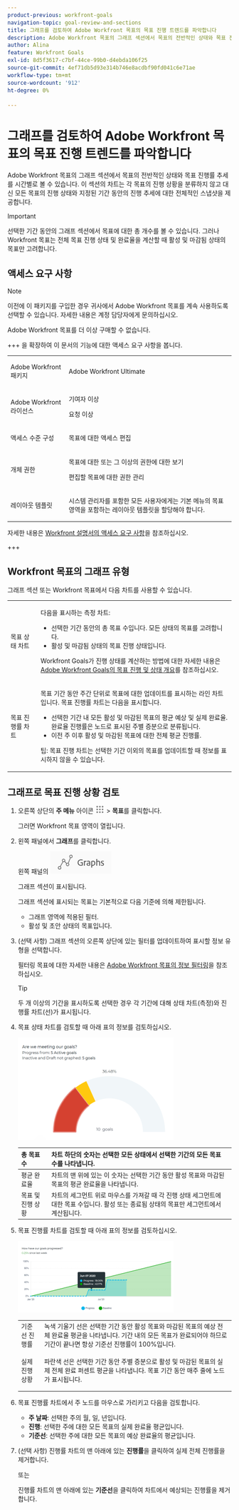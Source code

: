 ```yaml
---
product-previous: workfront-goals
navigation-topic: goal-review-and-sections
title: 그래프를 검토하여 Adobe Workfront 목표의 목표 진행 트렌드를 파악합니다
description: Adobe Workfront 목표의 그래프 섹션에서 목표의 전반적인 상태와 목표 진행률 추세를 시간별로 볼 수 있습니다. 이 섹션의 차트는 각 목표의 진행 상황을 분류하지 않고 대신 모든 목표의 진행 상태와 지정된 기간 동안의 진행 추세에 대한 전체적인 스냅샷을 제공합니다.
author: Alina
feature: Workfront Goals
exl-id: 8d5f3617-c7bf-44ce-99b0-d4ebda106f25
source-git-commit: 4ef71db5d93e314b746e8acdbf90fd041c6e71ae
workflow-type: tm+mt
source-wordcount: '912'
ht-degree: 0%

---
```


# 그래프를 검토하여 Adobe Workfront 목표의 목표 진행 트렌드를 파악합니다

<!--Audited for P&P only: 4/2025-->

Adobe Workfront 목표의 그래프 섹션에서 목표의 전반적인 상태와 목표 진행률 추세를 시간별로 볼 수 있습니다. 이 섹션의 차트는 각 목표의 진행 상황을 분류하지 않고 대신 모든 목표의 진행 상태와 지정된 기간 동안의 진행 추세에 대한 전체적인 스냅샷을 제공합니다.

>[!IMPORTANT]
>
>선택한 기간 동안의 그래프 섹션에서 목표에 대한 총 개수를 볼 수 있습니다. 그러나 Workfront 목표는 전체 목표 진행 상태 및 완료율을 계산할 때 활성 및 마감됨 상태의 목표만 고려합니다.

## 액세스 요구 사항

>[!NOTE]
>
>이전에 이 패키지를 구입한 경우 귀사에서 Adobe Workfront 목표를 계속 사용하도록 선택할 수 있습니다. 자세한 내용은 계정 담당자에게 문의하십시오.
>
>Adobe Workfront 목표를 더 이상 구매할 수 없습니다.

+++ 을 확장하여 이 문서의 기능에 대한 액세스 요구 사항을 봅니다. 

<table style="table-layout:auto">
<col>
</col>
<col>
</col>
<tbody>
 <tr>
  <td> <p>Adobe Workfront 패키지</p> </td> 
   <td> 
   <p>Adobe Workfront Ultimate</p>
   </td> 
  </tr>
 <tr>
 <td role="rowheader">Adobe Workfront 라이선스</td>
 <td>
 <p>기여자 이상</p>
<p>요청 이상</p></td>
 </tr>
  <tr>
 <td role="rowheader">액세스 수준 구성</td>
 <td> <p>목표에 대한 액세스 편집</p> </td>
 </tr>
 <tr data-mc-conditions="">
 <td role="rowheader">개체 권한</td>
 <td>
  <div>
  <p>목표에 대한 또는 그 이상의 권한에 대한 보기</p>
  <p>편집할 목표에 대한 권한 관리</p>
  </div> </td>
 </tr>
<tr>
   <td role="rowheader"><p>레이아웃 템플릿</p></td>
   <td> <p>시스템 관리자를 포함한 모든 사용자에게는 기본 메뉴의 목표 영역을 포함하는 레이아웃 템플릿을 할당해야 합니다. </p>  
</td>
  </tr>
</tbody>
</table>

자세한 내용은 [Workfront 설명서의 액세스 요구 사항](/help/quicksilver/administration-and-setup/add-users/access-levels-and-object-permissions/access-level-requirements-in-documentation.md)을 참조하십시오.

+++

<!--Old:
<table style="table-layout:auto">
<col>
</col>
<col>
</col>
<tbody>
 <tr> 
   <td role="rowheader">Adobe Workfront plan*</td> 
   <td> 
   <p>For the new plan and license structure:
  <ul><li>An Ultimate plan </li></ul>
   </p>
<p>For the current plan and license structure: 
<ul><li> A Pro or higher </li>
  <li>An Adobe Workfront Goals license in addition to a Workfront license.</li></ul></p>
   </td>  
  </tr>
 <tr>
 <td role="rowheader">Adobe Workfront license*</td>
 <td>
 <p>New license: Contributor or higher</p>
 Or
 <p>Current license: Request or higher</p> <p>For more information, see <a href="../../administration-and-setup/add-users/access-levels-and-object-permissions/wf-licenses.md" class="MCXref xref">Adobe Workfront licenses overview</a>.</p> </td>
 </tr>
 <tr>
 <td role="rowheader">Product*</td>
 <td>
    <p> New product requirement: Workfront</p>
    Or
    <p>Current product requirement: In addition to a Workfront license, you must purchase a license for Adobe Workfront Goals. </p> <p>For information, see <a href="../../workfront-goals/goal-management/access-needed-for-wf-goals.md" class="MCXref xref">Requirements to use Workfront Goals</a>. </p> </td>
 </tr>
 <tr>
 <td role="rowheader"><p>Access level</p></td>
 <td> <p>Edit access to Goals</p> </td>
 </tr>
 <tr data-mc-conditions="">
 <td role="rowheader">Object permissions</td>
 <td>
  <div>
  <p>View or higher permissions to the goal to view it</p>
  <p>Manage permissions to the goal to edit it</p>
  <p>For information about sharing goals, see <a href="../../workfront-goals/workfront-goals-settings/share-a-goal.md" class="MCXref xref">Share a goal in Workfront Goals</a>. </p>
  </div> </td>
 </tr>
 <tr>
   <td role="rowheader"><p>Layout template</p></td>
   <td> <p>All users, including Workfront administrators,  must be assigned a layout template that includes the Goals area in the Main Menu. </p>  
</td>
  </tr>
</tbody>
</table>-->

## Workfront 목표의 그래프 유형

그래프 섹션 또는 Workfront 목표에서 다음 차트를 사용할 수 있습니다.

<table style="table-layout:auto"> 
 <col> 
 <col> 
 <tbody> 
  <tr> 
   <td role="rowheader">목표 상태 차트</td> 
   <td> <p>다음을 표시하는 측정 차트:</p> 
    <ul> 
     <li>선택한 기간 동안의 총 목표 수입니다. 모든 상태의 목표를 고려합니다. </li> 
     <li>활성 및 마감됨 상태의 목표 진행 상태입니다.</li> 
    </ul> <p>Workfront Goals가 진행 상태를 계산하는 방법에 대한 자세한 내용은 <a href="../../workfront-goals/goal-management/calculate-goal-progress.md" class="MCXref xref">Adobe Workfront Goals의 목표 진행 및 상태 개요</a>를 참조하십시오.</p> </td> 
  </tr> 
  <tr> 
   <td role="rowheader">목표 진행률 차트</td> 
   <td> <p>목표 기간 동안 주간 단위로 목표에 대한 업데이트를 표시하는 라인 차트입니다. 목표 진행률 차트는 다음을 표시합니다.</p> 
    <ul> 
     <li>선택한 기간 내 모든 활성 및 마감된 목표의 평균 예상 및 실제 완료율. 완료율 진행률은 노드로 표시된 주별 증분으로 분류됩니다. </li> 
     <li>이전 주 이후 활성 및 마감된 목표에 대한 전체 평균 진행률. </li> 
    </ul> <p>팁: 목표 진행 차트는 선택한 기간 이외의 목표를 업데이트할 때 정보를 표시하지 않을 수 있습니다. </p> </td> 
  </tr> 
 </tbody> 
</table>

## 그래프로 목표 진행 상황 검토

1. 오른쪽 상단의 **주 메뉴** 아이콘 ![주 메뉴 아이콘](assets/main-menu-icon.png) > **목표**&#x200B;를 클릭합니다.

   <!-- Add this when Shell is available to all: or (if available), click the **Main Menu** icon ![Main menu icon](../goal-review-and-workfront-goals-sections/assets/three-line-main-menu-icon.png) in the upper-left corner)
   -->

   그러면 Workfront 목표 영역이 열립니다.

1. 왼쪽 패널에서 **그래프**&#x200B;를 클릭합니다.

   왼쪽 패널의 ![그래프](assets/graphs-in-left-panel.png)

   그래프 섹션이 표시됩니다.

   그래프 섹션에 표시되는 목표는 기본적으로 다음 기준에 의해 제한됩니다.

   * 그래프 영역에 적용된 필터.
   * 활성 및 초안 상태의 목표입니다.

1. (선택 사항) 그래프 섹션의 오른쪽 상단에 있는 필터를 업데이트하여 표시할 정보 유형을 선택합니다.

   필터링 목표에 대한 자세한 내용은 [Adobe Workfront 목표의 정보 필터링](../../workfront-goals/goal-management/filter-information-wf-goals.md)을 참조하십시오.

   >[!TIP]
   >
   >두 개 이상의 기간을 표시하도록 선택한 경우 각 기간에 대해 상태 차트(측정)와 진행률 차트(선)가 표시됩니다.

1. 목표 상태 차트를 검토할 때 아래 표의 정보를 검토하십시오.

   ![게이지 그래프](assets/gauge-graph-wf-align-350x230.png)

   | 총 목표 수 | 차트 하단의 숫자는 선택한 모든 상태에서 선택한 기간의 모든 목표 수를 나타냅니다. |
   |---|---|
   | 평균 완료율 | 차트의 맨 위에 있는 이 숫자는 선택한 기간 동안 활성 목표와 마감된 목표의 평균 완료율을 나타냅니다. |
   | 목표 및 진행 상황 | 차트의 세그먼트 위로 마우스를 가져갈 때 각 진행 상태 세그먼트에 대한 목표 수입니다. 활성 또는 종료됨 상태의 목표만 세그먼트에서 계산됩니다. |


1. 목표 진행률 차트를 검토할 때 아래 표의 정보를 검토하십시오.

   ![선 그래프](assets/line-graph-wf-align-350x161.png)

   <table style="table-layout:auto"> 
    <col> 
    <col> 
    <tbody> 
     <tr> 
      <td>기준선 진행률</td> 
      <td>녹색 기울기 선은 선택한 기간 동안 활성 목표와 마감된 목표의 예상 전체 완료율 평균을 나타냅니다. 기간 내의 모든 목표가 완료되어야 하므로 기간이 끝나면 항상 기준선 진행률이 100%입니다. </td> 
     </tr> 
     <tr> 
      <td>실제 진행 상황</td> 
      <td> <p>파란색 선은 선택한 기간 동안 주별 증분으로 활성 및 마감된 목표의 실제 전체 완료 퍼센트 평균을 나타냅니다. 목표 기간 동안 매주 줄에 노드가 표시됩니다. </p> </td> 
     </tr> 
    </tbody> 
   </table>

1. 목표 진행률 차트에서 주 노드를 마우스로 가리키고 다음을 검토합니다.

   * **주 날짜**: 선택한 주의 월, 일, 년입니다.
   * **진행**: 선택한 주에 대한 모든 목표의 실제 완료율 평균입니다.
   * **기준선**: 선택한 주에 대한 모든 목표의 예상 완료율의 평균입니다.

1. (선택 사항) 진행률 차트의 맨 아래에 있는 **진행률**&#x200B;을 클릭하여 실제 전체 진행률을 제거합니다.

   또는

   진행률 차트의 맨 아래에 있는 **기준선**&#x200B;을 클릭하여 차트에서 예상되는 진행률을 제거합니다.

 
